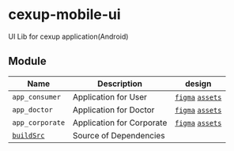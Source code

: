 # cexup-mobile-ui

UI Lib for cexup application(Android)

## Module

Name | Description      | design
------------ | ------------- | ----- |
`app_consumer`| Application for User|[`figma`](https://www.figma.com/file/aUrIIjap1YNbtybnMA991b/Consumer-UI-Design) [`assets`]()|
`app_doctor`|Application for Doctor| [`figma`](https://www.figma.com/file/AqxiOjaTr3VhwTEdA5T0Is/Design-App-Doctor-UI) [`assets`](https://drive.google.com/drive/folders/1Fa8vByN9H-tRzaqktsf6rg4k6ty_7Jqf)
`app_corporate` | Application for Corporate|[`figma`](https://www.figma.com/file/oCoOdbsFCXly6bC6UVDuUH/UI-DESIGN-CORPORATE-(Copy)) [`assets`](https://drive.google.com/drive/folders/1hEVHK6M00uX8eCxBddCdS_xqWtwRrTQb)
[`buildSrc`](buildSrc/README.md) | Source of Dependencies |